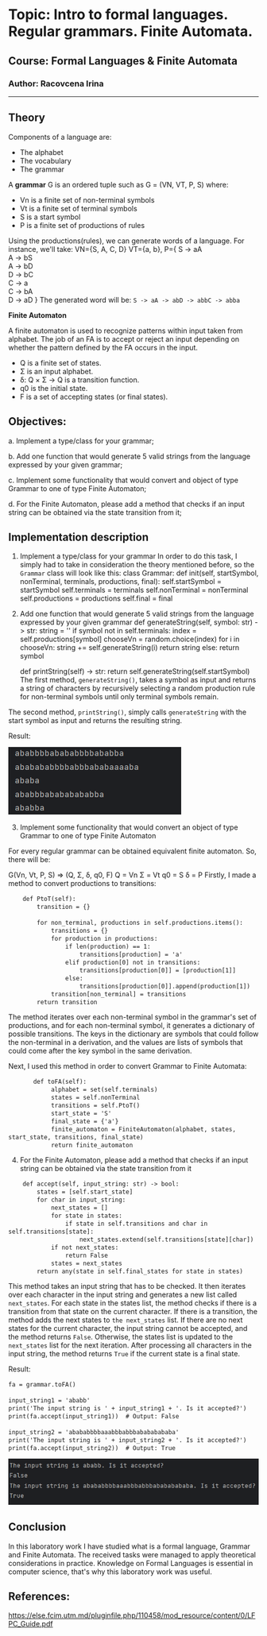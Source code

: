 # Topic: Intro to formal languages. Regular grammars. Finite Automata.
## Course: Formal Languages & Finite Automata
### Author: Racovcena Irina
____
## Theory
Components of a language are:
* The alphabet
* The vocabulary
* The grammar

A **grammar** G is an ordered tuple such as G = (VN, VT, P, S)
where:
* Vn is a finite set of non-terminal symbols
* Vt is a finite set of terminal symbols
* S is a start symbol
* P is a finite set of productions of rules

Using the productions(rules), we can generate words of a language.
For instance, we'll take:
VN={S, A, C, D}
VT={a, b},
P={
S → aA     
A → bS    
A → bD   
D → bC    
C → a   
C → bA   
D → aD
}
The generated word will be:
`S -> aA -> abD -> abbC -> abba`

**Finite Automaton**

A finite automaton is used to recognize patterns within input taken from alphabet. The job of an FA is to accept or reject an input depending on whether the pattern defined by the FA occurs in the input.
- Q is a finite set of states.
- Σ is an input alphabet.
- δ: Q × Σ → Q is a transition function.
- q0 is the initial state.
- F is a set of accepting states (or final states).


## Objectives:
a. Implement a type/class for your grammar;

b. Add one function that would generate 5 valid strings from the language expressed by your given grammar;

c. Implement some functionality that would convert and object of type Grammar to one of type Finite Automaton;

d. For the Finite Automaton, please add a method that checks if an input string can be obtained via the state transition from it;

## Implementation description
1. Implement a type/class for your grammar
In order to do this task, I simply had to take in consideration the theory mentioned before, so the `Grammar` class will look like this:
class Grammar:
    def init(self, startSymbol, nonTerminal, terminals,
                 productions, final):
        self.startSymbol = startSymbol
        self.terminals = terminals
        self.nonTerminal = nonTerminal
        self.productions = productions
        self.final = final
2.  Add one function that would generate 5 valid strings from the language expressed by your given grammar
    def generateString(self, symbol: str) -> str:
        string = ''
        if symbol not in self.terminals:
            index = self.productions[symbol]
            chooseVn = random.choice(index)
            for i in chooseVn:
                string += self.generateString(i)
            return string
        else:
            return symbol

    def printString(self) -> str:
        return self.generateString(self.startSymbol)
The first method, `generateString()`, takes a symbol as input and returns a string of characters by recursively selecting a random production rule for non-terminal symbols until only terminal symbols remain.

The second method, `printString()`, simply calls `generateString` with the start symbol as input and returns the resulting string.

Result:

![img_1.png](img_1.png)

3. Implement some functionality that would convert an object of type Grammar to one of type Finite Automaton

For every regular grammar can be obtained equivalent finite
automaton. So, there will be:

G(Vn, Vt, P, S) => (Q, Σ, δ, q0, F) 
Q = Vn
Σ = Vt
q0 = S
δ = P
Firstly, I made a method to convert productions to transitions:
```
    def PtoT(self):
        transition = {}

        for non_terminal, productions in self.productions.items():
            transitions = {}
            for production in productions:
                if len(production) == 1:
                    transitions[production] = 'a'
                elif production[0] not in transitions:
                    transitions[production[0]] = [production[1]]
                else:
                    transitions[production[0]].append(production[1])
            transition[non_terminal] = transitions
        return transition
```
The method iterates over each non-terminal symbol in the grammar's set of productions, and for each non-terminal symbol, it generates a dictionary of possible transitions. The keys in the dictionary are symbols that could follow the non-terminal in a derivation, and the values are lists of symbols that could come after the key symbol in the same derivation.

Next, I used this method in order to convert Grammar to Finite Automata:

```
       def toFA(self):
            alphabet = set(self.terminals)
            states = self.nonTerminal
            transitions = self.PtoT()
            start_state = 'S'
            final_state = {'a'}
            finite_automaton = FiniteAutomaton(alphabet, states, start_state, transitions, final_state)
            return finite_automaton
```
4. For the Finite Automaton, please add a method that checks if an input string can be obtained via the state transition from it
```    
    def accept(self, input_string: str) -> bool:
        states = [self.start_state]
        for char in input_string:
            next_states = []
            for state in states:
                if state in self.transitions and char in self.transitions[state]:
                    next_states.extend(self.transitions[state][char])
            if not next_states:
                return False
            states = next_states
        return any(state in self.final_states for state in states)
```

This method takes an input string that has to be checked. 
It then iterates over each character in the input string and 
generates a new list called `next_states`. For each state in the 
states list, the method checks if there is a transition from 
that state on the current character. If there is a transition, 
the method adds the next states to `the next_states` list. 
If there are no next states for the current character, 
the input string cannot be accepted, and the method 
returns `False`. Otherwise, the states list is updated to 
the `next_states` list for the next iteration.
After processing all characters in the input string, 
the method returns `True` if the current state is a final state.

Result:
```
fa = grammar.toFA()

input_string1 = 'ababb'
print('The input string is ' + input_string1 + '. Is it accepted?')
print(fa.accept(input_string1))  # Output: False

input_string2 = 'abababbbbaaabbbabbbabababababa'
print('The input string is ' + input_string2 + '. Is it accepted?')
print(fa.accept(input_string2))  # Output: True
```

![img.png](img.png)

## Conclusion
In this laboratory work I have studied what is a formal language, Grammar
and Finite Automata. The received tasks were managed to apply theoretical considerations in practice.
Knowledge on Formal Languages is essential in computer science, that's why this
laboratory work was useful.

## References:
https://else.fcim.utm.md/pluginfile.php/110458/mod_resource/content/0/LFPC_Guide.pdf